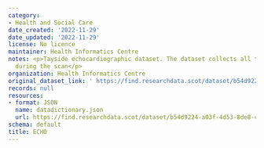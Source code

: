 ```yaml
---
category:
- Health and Social Care
date_created: '2022-11-29'
date_updated: '2022-11-29'
license: No licence
maintainer: Health Informatics Centre
notes: <p>Tayside echocardiographic dataset. The dataset collects all the values obtained
  during the scan</p>
organization: Health Informatics Centre
original_dataset_link: ' https://find.researchdata.scot/dataset/b54d9224-a03f-4d53-8de8-c253b65a8172'
records: null
resources:
- format: JSON
  name: datadictionary.json
  url: https://find.researchdata.scot/dataset/b54d9224-a03f-4d53-8de8-c253b65a8172/resource/b54d9224-a03f-4d53-8de8-c253b65a8172/download/datadictionary.json
schema: default
title: ECHO
---
```

